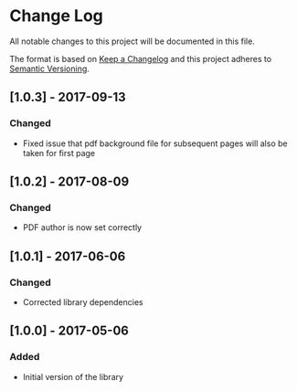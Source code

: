 # Change Log
All notable changes to this project will be documented in this file.

The format is based on [Keep a Changelog](http://keepachangelog.com/)
and this project adheres to [Semantic Versioning](http://semver.org/).

## [1.0.3] - 2017-09-13
### Changed
- Fixed issue that pdf background file for subsequent pages will also be taken for first page

## [1.0.2] - 2017-08-09
### Changed
- PDF author is now set correctly

## [1.0.1] - 2017-06-06
### Changed
- Corrected library dependencies

## [1.0.0] - 2017-05-06
### Added
- Initial version of the library
